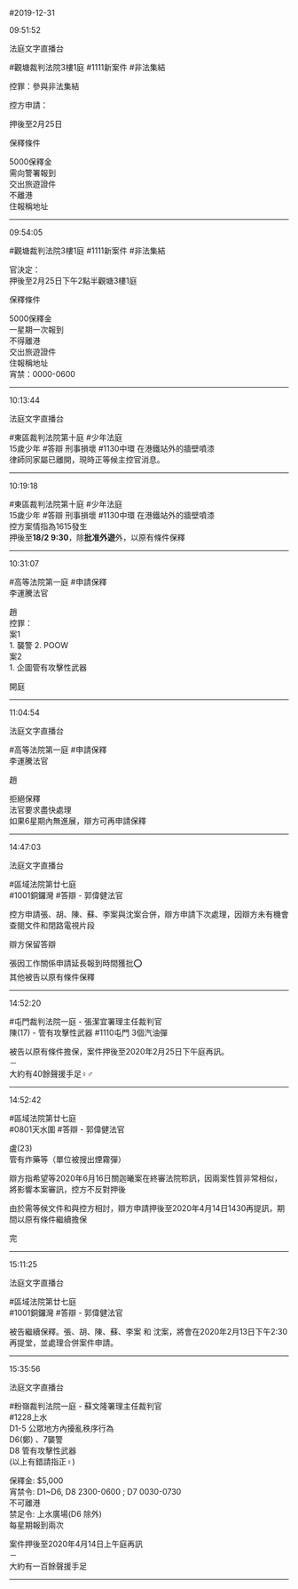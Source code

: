 #2019-12-31


09:51:52

法庭文字直播台

\#觀塘裁判法院3樓1庭 \#1111新案件 \#非法集結  
  
控罪：參與非法集結  
  
控方申請：  
  
押後至2月25日  
  
保釋條件  
  
5000保釋金  
需向警署報到  
交出旅遊證件  
不離港  
住報稱地址

---
      
09:54:05



\#觀塘裁判法院3樓1庭 \#1111新案件 \#非法集結  
  
官決定：  
押後至2月25日下午2點半觀塘3樓1庭  
  
保釋條件  
  
5000保釋金  
一星期一次報到  
不得離港  
交出旅遊證件  
住報稱地址  
宵禁：0000-0600

---
      
10:13:44

法庭文字直播台

\#東區裁判法院第十庭 \#少年法庭  
15歲少年 \#答辯 刑事損壞 \#1130中環 在港鐵站外的牆壁噴漆  
律師同家屬已離開，現時正等候主控官消息。

---
      
10:19:18



\#東區裁判法院第十庭 \#少年法庭  
15歲少年 \#答辯 刑事損壞 \#1130中環 在港鐵站外的牆壁噴漆  
控方案情指為1615發生  
押後至**18/2 9:30**，除**批准外遊**外，以原有條件保釋

---
      
10:31:07



\#高等法院第一庭 \#申請保釋  
李運騰法官  
  
趙  
控罪：  
案1  
1\. 襲警 2. POOW  
案2  
1\. 企圖管有攻擊性武器  
  
開庭

---
      
11:04:54

法庭文字直播台

\#高等法院第一庭 \#申請保釋  
李運騰法官  
  
趙  
  
拒絕保釋  
法官要求盡快處理  
如果6星期內無進展，辯方可再申請保釋

---
      
14:47:03

法庭文字直播台

\#區域法院第廿七庭  
\#1001銅鑼灣 \#答辯 - 郭偉健法官  
  
控方申請張、胡、陳、蘇、李案與沈案合併，辯方申請下次處理，因辯方未有機會查閱文件和閉路電視片段  
  
辯方保留答辯  
  
張因工作關係申請延長報到時間獲批⭕️  
其他被告以原有條件保釋

---
      
14:52:20



\#屯門裁判法院一庭 - 張潔宜署理主任裁判官  
陳(17) - 管有攻擊性武器 \#1110屯門 3個汽油彈  
  
被告以原有條件擔保，案件押後至2020年2月25日下午庭再訊。  
－  
大約有40餘聲援手足‍♀️‍♂️

---
      
14:52:42



\#區域法院第廿七庭  
\#0801天水圍 \#答辯 - 郭偉健法官  
  
盧(23)  
管有炸藥等（單位被搜出煙霧彈）  
  
辯方指希望等2020年6月16日關迦曦案在終審法院聆訊，因兩案性質非常相似，將影響本案審訊，控方不反對押後  
  
由於需等候文件和與控方相討，辯方申請押後至2020年4月14日1430再提訊，期間以原有條件繼續擔保  
  
完

---
      
15:11:25

法庭文字直播台

\#區域法院第廿七庭  
\#1001銅鑼灣 \#答辯 - 郭偉健法官  
  
被告繼續保釋。張、胡、陳、蘇、李案 和 沈案，將會在2020年2月13日下午2:30再提堂，並處理合併案件申請。

---
      
15:35:56

法庭文字直播台

\#粉嶺裁判法院一庭 - 蘇文隆署理主任裁判官  
\#1228上水  
D1-5 公眾地方內擾亂秩序行為  
D6(鄭) 、7襲警  
D8 管有攻擊性武器  
(以上有錯請指正‍♀️)  
  
保釋金: $5,000  
宵禁令: D1~D6, D8 2300-0600 ; D7 0030-0730  
不可離港  
禁足令: 上水廣場(D6 除外)  
每星期報到兩次  
  
案件押後至2020年4月14日上午庭再訊  
－  
大約有一百餘聲援手足

---
      